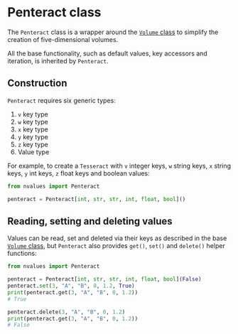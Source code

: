 # Penteract class

The `Penteract` class is a wrapper around the [`Volume` class](/volume) to simplify the creation of five-dimensional volumes.

All the base functionality, such as default values, key accessors and iteration, is inherited by `Penteract`.

## Construction

`Penteract` requires six generic types:

1. `v` key type
1. `w` key type
1. `x` key type
1. `y` key type
1. `z` key type
1. Value type

For example, to create a `Tesseract` with `v` integer keys, `w` string keys, `x` string keys, `y` int keys, `z` float keys and boolean values:

```python
from nvalues import Penteract

penteract = Penteract[int, str, str, int, float, bool]()
```

## Reading, setting and deleting values

Values can be read, set and deleted via their keys as described in the base [`Volume` class](/volume), but `Penteract` also provides `get()`, `set()` and `delete()` helper functions:

```python
from nvalues import Penteract

penteract = Penteract[int, str, str, int, float, bool](False)
penteract.set(3, "A", "B", 0, 1.2, True)
print(penteract.get(3, "A", "B", 0, 1.2))
# True

penteract.delete(3, "A", "B", 0, 1.2)
print(penteract.get(3, "A", "B", 0, 1.2))
# False
```
